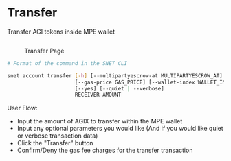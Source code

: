 # Transfer

Transfer AGI tokens inside MPE wallet

<figure><img src="../../.gitbook/assets/Screenshot 2024-08-16 at 7.29.07 AM.png" alt=""><figcaption><p>Transfer Page</p></figcaption></figure>

```bash
# Format of the command in the SNET CLI

snet account transfer [-h] [--multipartyescrow-at MULTIPARTYESCROW_AT]
                      [--gas-price GAS_PRICE] [--wallet-index WALLET_INDEX]
                      [--yes] [--quiet | --verbose]
                      RECEIVER AMOUNT
```

User Flow:

* Input the amount of AGIX to transfer within the MPE wallet
* Input any optional parameters you would like (And if you would like quiet or verbose transaction data)
* Click the "Transfer" button
* Confirm/Deny the gas fee charges for the transfer transaction
